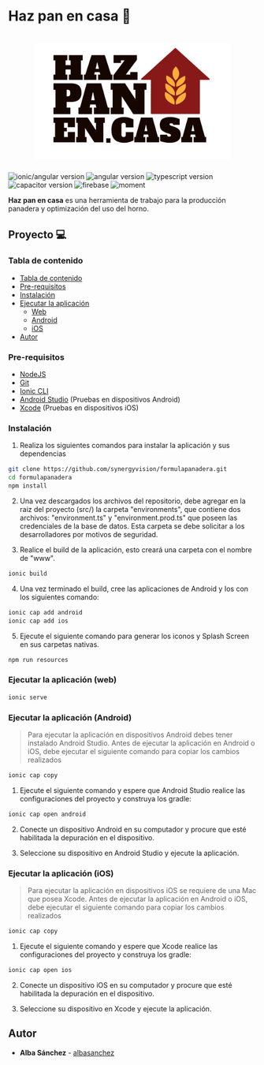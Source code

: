 # Haz pan en casa 🍞

<h1 align="center">
  <img src="src/assets/logo/logo.png" alt="Logo" width="400" height="auto">
</h1>

![ionic/angular version](https://img.shields.io/badge/ionic/angular-5.3.3-blue)
![angular version](https://img.shields.io/badge/angular-10.1.2-blue)
![typescript version](https://img.shields.io/badge/typescript-4.0.2-blue)
![capacitor version](https://img.shields.io/badge/capacitor-2.4.1-blue)
![firebase](https://img.shields.io/badge/firebase-7.21.0-blue)
![moment](https://img.shields.io/badge/moment-2.29.0-blue)

**Haz pan en casa** es una herramienta de trabajo para la producción panadera y optimización del uso del horno.

## Proyecto 💻

### Tabla de contenido

- [Tabla de contenido](#tabla-de-contenido)
- [Pre-requisitos](#pre-requisitos)
- [Instalación](#instalación)
- [Ejecutar la aplicación](<#ejecutar-la-aplicación-(web)>)
  - [Web](<#ejecutar-la-aplicación-(web)>)
  - [Android](<#ejecutar-la-aplicación-(android)>)
  - [iOS](<#ejecutar-la-aplicación-(ios)>)
- [Autor](#autor)

### Pre-requisitos

- [NodeJS](https://nodejs.org/en/)
- [Git](https://git-scm.com/)
- [Ionic CLI](https://ionicframework.com/docs/intro/cli)
- [Android Studio](https://developer.android.com/studio/?gclid=CjwKCAjwkJj6BRA-EiwA0ZVPVvJ8JbjUZ8vMZR7WxLUztMkdxgTqOuAhmIdfprN29xYVsx_I50KZvBoC5bsQAvD_BwE&gclsrc=aw.ds) (Pruebas en dispositivos Android)
- [Xcode](https://developer.apple.com/xcode/) (Pruebas en dispositivos iOS)

### Instalación

1. Realiza los siguientes comandos para instalar la aplicación y sus dependencias

```bash
git clone https://github.com/synergyvision/formulapanadera.git
cd formulapanadera
npm install
```

2. Una vez descargados los archivos del repositorio, debe agregar en la raiz del proyecto (src/) la carpeta "environments", que contiene dos archivos: "environment.ts" y "environment.prod.ts" que poseen las credenciales de la base de datos. Esta carpeta se debe solicitar a los desarrolladores por motivos de seguridad.

3. Realice el build de la aplicación, esto creará una carpeta con el nombre de "www".

```bash
ionic build
```

4. Una vez terminado el build, cree las aplicaciones de Android y Ios con los siguientes comando:

```bash
ionic cap add android
ionic cap add ios
```

5. Ejecute el siguiente comando para generar los iconos y Splash Screen en sus carpetas nativas.

```bash
npm run resources
```

### Ejecutar la aplicación (web)

```bash
ionic serve
```

### Ejecutar la aplicación (Android)

> Para ejecutar la aplicación en dispositivos Android debes tener instalado Android Studio.
> Antes de ejecutar la aplicación en Android o iOS, debe ejecutar el siguiente comando para copiar los cambios realizados

```bash
ionic cap copy
```

1. Ejecute el siguiente comando y espere que Android Studio realice las configuraciones del proyecto y construya los gradle:

```bash
ionic cap open android
```

2. Conecte un dispositivo Android en su computador y procure que esté habilitada la depuración en el dispositivo.

3. Seleccione su dispositivo en Android Studio y ejecute la aplicación.

### Ejecutar la aplicación (iOS)

> Para ejecutar la aplicación en dispositivos iOS se requiere de una Mac que posea Xcode.
> Antes de ejecutar la aplicación en Android o iOS, debe ejecutar el siguiente comando para copiar los cambios realizados

```bash
ionic cap copy
```

1. Ejecute el siguiente comando y espere que Xcode realice las configuraciones del proyecto y construya los gradle:

```bash
ionic cap open ios
```

2. Conecte un dispositivo iOS en su computador y procure que esté habilitada la depuración en el dispositivo.

3. Seleccione su dispositivo en Xcode y ejecute la aplicación.

## Autor

- **Alba Sánchez** - [albasanchez](https://github.com/albasanchez)
